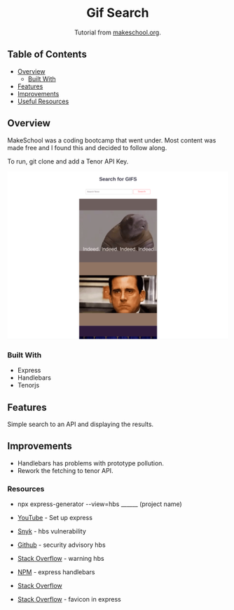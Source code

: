 <h1 align="center">Gif Search</h1>

<div align="center">
   Tutorial from  <a href="https://makeschool.org/mediabook/oa/tutorials/gif-search-app-ynu/your-node-environment/" target="_blank">makeschool.org</a>.
</div>

## Table of Contents

- [Overview](#overview)
  - [Built With](#built-with)
- [Features](#features)
- [Improvements](#improvements)
- [Useful Resources](#useful-resources)

## Overview

MakeSchool was a coding bootcamp that went under.  Most content was made free and I found this and decided to follow along.

To run, git clone and add a Tenor API Key.

![](./gif-search-desktop.png)


### Built With

- Express
- Handlebars
- Tenorjs

## Features

Simple search to an API and displaying the results.  

## Improvements

- Handlebars has problems with prototype pollution.  
- Rework the fetching to tenor API.

### Resources

- npx express-generator --view=hbs ______ (project name) 

- [YouTube](https://www.youtube.com/watch?v=EjhVucMRMbM) - Set up express
- [Snyk](https://snyk.io/vuln/SNYK-JS-HBS-1566555) - hbs vulnerability
- [Github](https://securitylab.github.com/advisories/GHSL-2021-020-pillarjs-hbs/) - security advisory hbs
- [Stack Overflow](https://stackoverflow.com/questions/30051236/argument-passed-in-must-be-a-string-of-24-hex-characters-i-think-it-is) - warning hbs
- [NPM](https://www.npmjs.com/package/express-handlebars) - express handlebars
- [Stack Overflow](https://stackoverflow.com/questions/69959820/typeerror-exphbs-is-not-a-function)
- [Stack Overflow](https://stackoverflow.com/questions/15463199/how-to-set-custom-favicon-in-express) - favicon in express 
